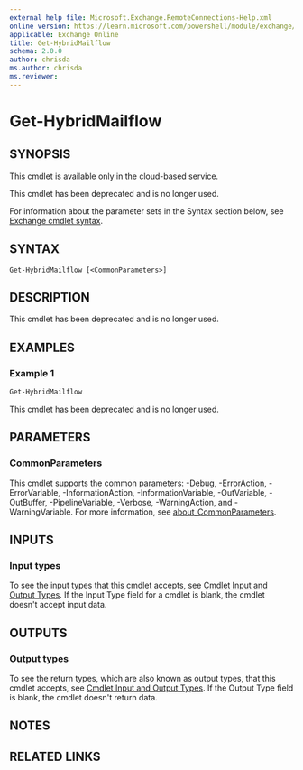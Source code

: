 ```yaml
---
external help file: Microsoft.Exchange.RemoteConnections-Help.xml
online version: https://learn.microsoft.com/powershell/module/exchange/get-hybridmailflow
applicable: Exchange Online
title: Get-HybridMailflow
schema: 2.0.0
author: chrisda
ms.author: chrisda
ms.reviewer:
---
```


# Get-HybridMailflow

## SYNOPSIS
This cmdlet is available only in the cloud-based service.

This cmdlet has been deprecated and is no longer used.

For information about the parameter sets in the Syntax section below, see [Exchange cmdlet syntax](https://learn.microsoft.com/powershell/exchange/exchange-cmdlet-syntax).

## SYNTAX

```
Get-HybridMailflow [<CommonParameters>]
```

## DESCRIPTION
This cmdlet has been deprecated and is no longer used.

## EXAMPLES

### Example 1
```powershell
Get-HybridMailflow
```

This cmdlet has been deprecated and is no longer used.

## PARAMETERS

### CommonParameters
This cmdlet supports the common parameters: -Debug, -ErrorAction, -ErrorVariable, -InformationAction, -InformationVariable, -OutVariable, -OutBuffer, -PipelineVariable, -Verbose, -WarningAction, and -WarningVariable. For more information, see [about_CommonParameters](https://go.microsoft.com/fwlink/p/?LinkID=113216).

## INPUTS

### Input types
To see the input types that this cmdlet accepts, see [Cmdlet Input and Output Types](https://go.microsoft.com/fwlink/p/?linkId=616387). If the Input Type field for a cmdlet is blank, the cmdlet doesn't accept input data.

## OUTPUTS

### Output types
To see the return types, which are also known as output types, that this cmdlet accepts, see [Cmdlet Input and Output Types](https://go.microsoft.com/fwlink/p/?linkId=616387). If the Output Type field is blank, the cmdlet doesn't return data.

## NOTES

## RELATED LINKS
